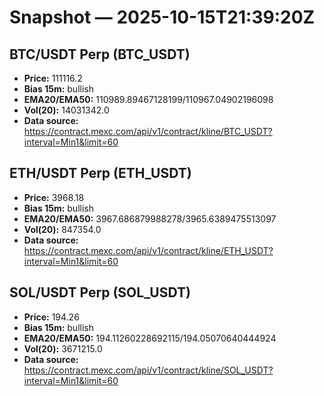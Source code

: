 # Snapshot — 2025-10-15T21:39:20Z

## BTC/USDT Perp (BTC_USDT)
- **Price:** 111116.2
- **Bias 15m:** bullish
- **EMA20/EMA50:** 110989.89467128199/110967.04902196098
- **Vol(20):** 14031342.0
- **Data source:** https://contract.mexc.com/api/v1/contract/kline/BTC_USDT?interval=Min1&limit=60

## ETH/USDT Perp (ETH_USDT)
- **Price:** 3968.18
- **Bias 15m:** bullish
- **EMA20/EMA50:** 3967.686879988278/3965.6389475513097
- **Vol(20):** 847354.0
- **Data source:** https://contract.mexc.com/api/v1/contract/kline/ETH_USDT?interval=Min1&limit=60

## SOL/USDT Perp (SOL_USDT)
- **Price:** 194.26
- **Bias 15m:** bullish
- **EMA20/EMA50:** 194.11260228692115/194.05070640444924
- **Vol(20):** 3671215.0
- **Data source:** https://contract.mexc.com/api/v1/contract/kline/SOL_USDT?interval=Min1&limit=60
